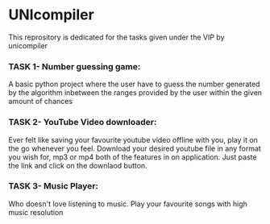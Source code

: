 # UNIcompiler

This reprository is dedicated for the tasks given under the VIP by unicompiler

### TASK 1- Number guessing game:
A basic python project where the user have to guess the number generated by the algorithm inbetween the ranges provided by the user within the given amount of chances

### TASK 2- YouTube Video downloader:
Ever felt like saving your favourite youtube video offline with you, play it on the go whenever you feel. Download your desired youtube file in any format you wish for, mp3 or mp4 both of the features in on application. Just paste the link and click on the downlaod button.

### TASK 3- Music Player:
Who doesn't love listening to music. Play your favourite songs with high music resolution 
